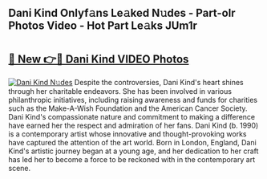 ## Dani Kind Onlyf𝚊ns Le𝚊ked N𝚞des - Part-olr Photos Video - Hot Part Le𝚊ks JUm1r

# <h2><a href="http://ab4029.deff.icu/?id=Dani+Kind">🔗 New 👉🔴 Dani Kind VIDEO Photos</a></h2>

[![Dani Kind N𝚞des](https://i.imgur.com/rIISA9y.gif)](http://ab4029.deff.icu/?id=Dani+Kind)
Despite the controversies, Dani Kind's heart shines through her charitable endeavors. She has been involved in various philanthropic initiatives, including raising awareness and funds for charities such as the Make-A-Wish Foundation and the American Cancer Society. Dani Kind's compassionate nature and commitment to making a difference have earned her the respect and admiration of her fans. Dani Kind (b. 1990) is a contemporary artist whose innovative and thought-provoking works have captured the attention of the art world. Born in London, England, Dani Kind's artistic journey began at a young age, and her dedication to her craft has led her to become a force to be reckoned with in the contemporary art scene.
